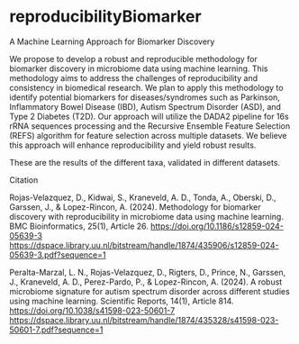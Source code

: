 # reproducibilityBiomarker
A Machine Learning Approach for Biomarker Discovery

We propose to develop a robust and reproducible methodology for biomarker discovery in microbiome data using machine learning. This methodology aims to address the challenges of reproducibility and consistency in biomedical research. We plan to apply this methodology to identify potential biomarkers for diseases/syndromes such as Parkinson, Inflammatory Bowel Disease (IBD), Autism Spectrum Disorder (ASD), and Type 2 Diabetes (T2D). Our approach will utilize the DADA2 pipeline for 16s rRNA sequences processing and the Recursive Ensemble Feature Selection (REFS) algorithm for feature selection across multiple datasets. We believe this approach will enhance reproducibility and yield robust results.

These are the results of the different taxa, validated in different datasets. 

Citation

Rojas-Velazquez, D., Kidwai, S., Kraneveld, A. D., Tonda, A., Oberski, D., Garssen, J., & Lopez-Rincon, A. (2024). Methodology for biomarker discovery with reproducibility in microbiome data using machine learning. BMC Bioinformatics, 25(1), Article 26. https://doi.org/10.1186/s12859-024-05639-3
https://dspace.library.uu.nl/bitstream/handle/1874/435906/s12859-024-05639-3.pdf?sequence=1

Peralta-Marzal, L. N., Rojas-Velazquez, D., Rigters, D., Prince, N., Garssen, J., Kraneveld, A. D., Perez-Pardo, P., & Lopez-Rincon, A. (2024). A robust microbiome signature for autism spectrum disorder across different studies using machine learning. Scientific Reports, 14(1), Article 814. https://doi.org/10.1038/s41598-023-50601-7
https://dspace.library.uu.nl/bitstream/handle/1874/435328/s41598-023-50601-7.pdf?sequence=1
